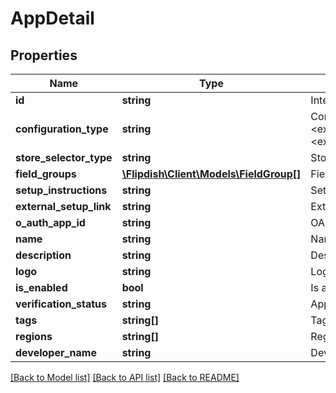 # AppDetail

## Properties
Name | Type | Description | Notes
------------ | ------------- | ------------- | -------------
**id** | **string** | Integration Public Id | 
**configuration_type** | **string** | Configuration Type  &lt;example&gt;ExternalLink&lt;/example&gt;&lt;example&gt;FlipdishHosted&lt;/example&gt; | 
**store_selector_type** | **string** | Store Selector Type | 
**field_groups** | [**\Flipdish\\Client\Models\FieldGroup[]**](FieldGroup.md) | Field Groups | [optional] 
**setup_instructions** | **string** | Setup Instructions | [optional] 
**external_setup_link** | **string** | External Setup Link | [optional] 
**o_auth_app_id** | **string** | OAuth App Id | 
**name** | **string** | Name | 
**description** | **string** | Description | 
**logo** | **string** | Logo | [optional] 
**is_enabled** | **bool** | Is application enabled | [optional] 
**verification_status** | **string** | Application verification status | 
**tags** | **string[]** | Tags | 
**regions** | **string[]** | Regions | 
**developer_name** | **string** | Developer Name | [optional] 

[[Back to Model list]](../README.md#documentation-for-models) [[Back to API list]](../README.md#documentation-for-api-endpoints) [[Back to README]](../README.md)


